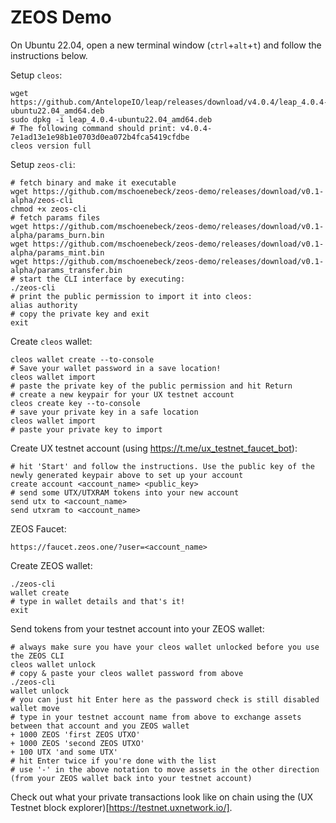 # ZEOS Demo

On Ubuntu 22.04, open a new terminal window (`ctrl`+`alt`+`t`) and follow the instructions below.

Setup `cleos`:
```
wget https://github.com/AntelopeIO/leap/releases/download/v4.0.4/leap_4.0.4-ubuntu22.04_amd64.deb
sudo dpkg -i leap_4.0.4-ubuntu22.04_amd64.deb
# The following command should print: v4.0.4-7e1ad13e1e98b1e0703d0ea072b4fca5419cfdbe
cleos version full
```

Setup `zeos-cli`:
```
# fetch binary and make it executable
wget https://github.com/mschoenebeck/zeos-demo/releases/download/v0.1-alpha/zeos-cli
chmod +x zeos-cli
# fetch params files
wget https://github.com/mschoenebeck/zeos-demo/releases/download/v0.1-alpha/params_burn.bin
wget https://github.com/mschoenebeck/zeos-demo/releases/download/v0.1-alpha/params_mint.bin
wget https://github.com/mschoenebeck/zeos-demo/releases/download/v0.1-alpha/params_transfer.bin
# start the CLI interface by executing:
./zeos-cli
# print the public permission to import it into cleos:
alias authority
# copy the private key and exit
exit
```

Create `cleos` wallet:
```
cleos wallet create --to-console
# Save your wallet password in a save location!
cleos wallet import
# paste the private key of the public permission and hit Return
# create a new keypair for your UX testnet account
cleos create key --to-console
# save your private key in a safe location
cleos wallet import
# paste your private key to import
```

Create UX testnet account (using https://t.me/ux_testnet_faucet_bot):
```
# hit 'Start' and follow the instructions. Use the public key of the newly generated keypair above to set up your account
create account <account_name> <public_key>
# send some UTX/UTXRAM tokens into your new account
send utx to <account_name>
send utxram to <account_name>
```

ZEOS Faucet:
```
https://faucet.zeos.one/?user=<account_name>
```

Create ZEOS wallet:
```
./zeos-cli
wallet create
# type in wallet details and that's it!
exit
```

Send tokens from your testnet account into your ZEOS wallet:
```
# always make sure you have your cleos wallet unlocked before you use the ZEOS CLI
cleos wallet unlock
# copy & paste your cleos wallet password from above
./zeos-cli
wallet unlock
# you can just hit Enter here as the password check is still disabled
wallet move
# type in your testnet account name from above to exchange assets between that account and you ZEOS wallet
+ 1000 ZEOS 'first ZEOS UTXO'
+ 1000 ZEOS 'second ZEOS UTXO'
+ 100 UTX 'and some UTX'
# hit Enter twice if you're done with the list
# use '-' in the above notation to move assets in the other direction (from your ZEOS wallet back into your testnet account)
```

Check out what your private transactions look like on chain using the (UX Testnet block explorer)[https://testnet.uxnetwork.io/].

